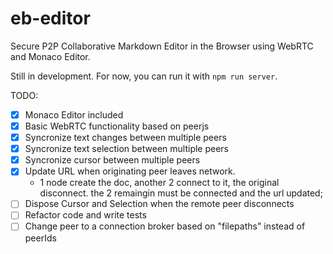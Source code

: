 # eb-editor

Secure P2P Collaborative Markdown Editor in the Browser using WebRTC and Monaco Editor.

Still in development. For now, you can run it with `npm run server`.

TODO:

- [x] Monaco Editor included
- [x] Basic WebRTC functionality based on peerjs
- [x] Syncronize text changes between multiple peers
- [x] Syncronize text selection between multiple peers
- [x] Syncronize cursor between multiple peers
- [x] Update URL when originating peer leaves network. 
    - 1 node create the doc, another 2 connect to it, the original disconnect. the 2 remaingin must be connected and the url updated;
- [ ] Dispose Cursor and Selection when the remote peer disconnects
- [ ] Refactor code and write tests
- [ ] Change peer to a connection broker based on "filepaths" instead of peerIds
